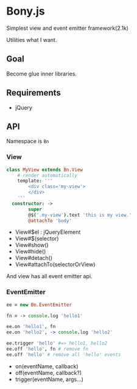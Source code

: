 # Bony.js

Simplest view and event emitter framework(2.1k)

Utilities what I want.

## Goal

Become glue inner libraries.

## Requirements

- jQuery

## API

Namespace is `Bn`

### View

```coffeescript
class MyView extends Bn.View
	# render automatically
	template: '''
		<div class='my-view'>
		</div>
	'''
  constructor: ->
		super
		@$('.my-view').text 'this is my view.'
		@attachTo 'body'
```

- View#$el : jQueryElement
- View#$(selector)
- View#show()
- View#hide()
- View#detach()
- View#attachTo(selectorOrView)

And view has all event emitter api.

### EventEmitter

```coffeescript
ee = new Bn.EventEmitter

fn = -> console.log 'hello1'

ee.on 'hello1', fn
ee.on 'hello2', -> console.log 'hello2'

ee.trigger 'hello' #=> hello1, hello2
ee.off 'hello', fn # remove fn 
ee.off 'hello' # remove all 'hello' events
```

- on(eventName, callback)
- off(eventName, callback?)
- trigger(eventName, args...)
